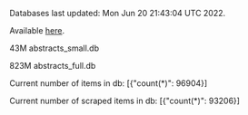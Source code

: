Databases last updated: Mon Jun 20 21:43:04 UTC 2022. 

Available [here](https://github.com/cbeauhilton/ash-db/releases).


43M	abstracts_small.db

823M	abstracts_full.db

Current number of items in db:
[{"count(*)": 96904}]

Current number of scraped items in db:
[{"count(*)": 93206}]
